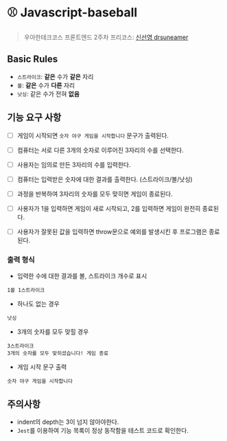 # ⚾ Javascript-baseball

> 우아한테크코스 프론트엔드 2주차 프리코스: [신선영 drsuneamer](https://github.com/drsuneamer)



## Basic Rules

- `스트라이크`: **같은** 수가 **같은** 자리
- `볼`: **같은** 수가 **다른** 자리
- `낫싱`: 같은 수가 전혀 **없음**



## 기능 요구 사항

- [ ] 게임이 시작되면 `숫자 야구 게임을 시작합니다` 문구가 출력된다.
- [ ] 컴퓨터는 서로 다른 3개의 숫자로 이루어진 3자리의 수를 선택한다.
- [ ] 사용자는 임의로 만든 3자리의 수를 입력한다.
- [ ] 컴퓨터는 입력받은 숫자에 대한 결과를 출력한다. (스트라이크/볼/낫싱)
- [ ] 과정을 반복하여 3자리의 숫자를 모두 맞히면 게임이 종료된다.
- [ ] 사용자가 1을 입력하면 게임이 새로 시작되고, 2를 입력하면 게임이 완전히 종료된다.
- [ ] 사용자가 잘못된 값을 입력하면 throw문으로 예외를 발생시킨 후 프로그램은 종료된다.



### 출력 형식

- 입력한 수에 대한 결과를 볼, 스트라이크 개수로 표시

```
1볼 1스트라이크
```

- 하나도 없는 경우

```
낫싱
```

- 3개의 숫자를 모두 맞힐 경우

```
3스트라이크
3개의 숫자를 모두 맞히셨습니다! 게임 종료
```

- 게임 시작 문구 출력

```
숫자 야구 게임을 시작합니다
```



## 주의사항

- indent의 depth는 3이 넘지 않아야한다.
- `Jest`를 이용하여 기능 목록이 정상 동작함을 테스트 코드로 확인한다.
